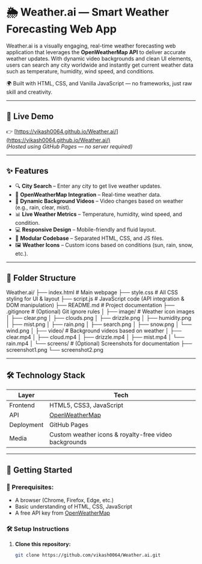 # 🌦️ Weather.ai — Smart Weather Forecasting Web App

Weather.ai is a visually engaging, real-time weather forecasting web application that leverages the **OpenWeatherMap API** to deliver accurate weather updates. With dynamic video backgrounds and clean UI elements, users can search any city worldwide and instantly get current weather data such as temperature, humidity, wind speed, and conditions.

🌍 Built with HTML, CSS, and Vanilla JavaScript — no frameworks, just raw skill and creativity.

---

## 🔗 Live Demo

👉 [https://vikash0064.github.io/Weather.ai/](https://vikash0064.github.io/Weather.ai/)  
*(Hosted using GitHub Pages — no server required)*

---

## ✨ Features

- 🔍 **City Search** – Enter any city to get live weather updates.
- 📡 **OpenWeatherMap Integration** – Real-time weather data.
- 🌄 **Dynamic Background Videos** – Video changes based on weather (e.g., rain, clear, mist).
- 📊 **Live Weather Metrics** – Temperature, humidity, wind speed, and condition.
- 💻 **Responsive Design** – Mobile-friendly and fluid layout.
- 📁 **Modular Codebase** – Separated HTML, CSS, and JS files.
- 🖼️ **Weather Icons** – Custom icons based on conditions (sun, rain, snow, etc.).

---

## 📁 Folder Structure
Weather.ai/
├── index.html               # Main webpage
├── style.css                # All CSS styling for UI & layout
├── script.js                # JavaScript code (API integration & DOM manipulation)
├── README.md                # Project documentation
├── .gitignore               # (Optional) Git ignore rules
│
├── image/                   # Weather icon images
│   ├── clear.png
│   ├── clouds.png
│   ├── drizzle.png
│   ├── humidity.png
│   ├── mist.png
│   ├── rain.png
│   ├── search.png
│   ├── snow.png
│   └── wind.png
│
├── video/                   # Background videos based on weather
│   ├── clear.mp4
│   ├── cloud.mp4
│   ├── drizzle.mp4
│   ├── mist.mp4
│   └── rain.mp4
│
└── screens/                 # (Optional) Screenshots for documentation
    ├── screenshot1.png
    └── screenshot2.png


---

## 🛠️ Technology Stack

| Layer       | Tech                  |
|-------------|------------------------|
| Frontend    | HTML5, CSS3, JavaScript |
| API         | [OpenWeatherMap](https://openweathermap.org/api) |
| Deployment  | GitHub Pages           |
| Media       | Custom weather icons & royalty-free video backgrounds |

---

## 🚀 Getting Started

### 🔧 Prerequisites:
- A browser (Chrome, Firefox, Edge, etc.)
- Basic understanding of HTML, CSS, JavaScript
- A free API key from [OpenWeatherMap](https://openweathermap.org/api)

### 🛠️ Setup Instructions

1. **Clone this repository:**
   ```bash
   git clone https://github.com/vikash0064/Weather.ai.git
